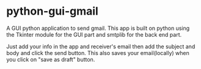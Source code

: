 # python-gui-gmail

A GUI python application to send gmail.
This app is built on python using the Tkinter module for the GUI part and smtplib for the back end part.


Just add your info in the app and receiver's email then add the subject and body and click the send button.
This also saves your email(locally) when you click on "save as draft" button.
